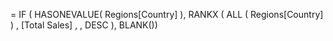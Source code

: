 = IF ( HASONEVALUE( Regions[Country] ),
RANKX ( 
	ALL ( Regions[Country] ) , 
		[Total Sales] , ,
			DESC
), 
BLANK())

